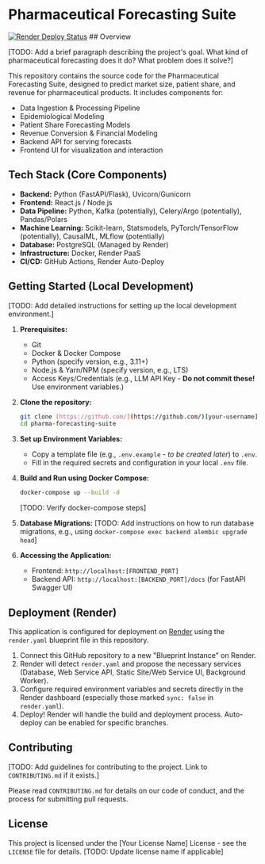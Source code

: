 # Pharmaceutical Forecasting Suite

[![Render Deploy Status](https://render.com/images/deploy-to-render-button.svg)](https://render.com/deploy) ## Overview

[TODO: Add a brief paragraph describing the project's goal. What kind of pharmaceutical forecasting does it do? What problem does it solve?]

This repository contains the source code for the Pharmaceutical Forecasting Suite, designed to predict market size, patient share, and revenue for pharmaceutical products. It includes components for:

* Data Ingestion & Processing Pipeline
* Epidemiological Modeling
* Patient Share Forecasting Models
* Revenue Conversion & Financial Modeling
* Backend API for serving forecasts
* Frontend UI for visualization and interaction

## Tech Stack (Core Components)

* **Backend:** Python (FastAPI/Flask), Uvicorn/Gunicorn
* **Frontend:** React.js / Node.js
* **Data Pipeline:** Python, Kafka (potentially), Celery/Argo (potentially), Pandas/Polars
* **Machine Learning:** Scikit-learn, Statsmodels, PyTorch/TensorFlow (potentially), CausalML, MLflow (potentially)
* **Database:** PostgreSQL (Managed by Render)
* **Infrastructure:** Docker, Render PaaS
* **CI/CD:** GitHub Actions, Render Auto-Deploy

## Getting Started (Local Development)

[TODO: Add detailed instructions for setting up the local development environment.]

1.  **Prerequisites:**
    * Git
    * Docker & Docker Compose
    * Python (specify version, e.g., 3.11+)
    * Node.js & Yarn/NPM (specify version, e.g., LTS)
    * Access Keys/Credentials (e.g., LLM API Key - **Do not commit these!** Use environment variables.)

2.  **Clone the repository:**
    ```bash
    git clone [https://github.com/](https://github.com/)[your-username]/pharma-forecasting-suite.git
    cd pharma-forecasting-suite
    ```

3.  **Set up Environment Variables:**
    * Copy a template file (e.g., `.env.example` - *to be created later*) to `.env`.
    * Fill in the required secrets and configuration in your local `.env` file.

4.  **Build and Run using Docker Compose:**
    ```bash
    docker-compose up --build -d
    ```
    [TODO: Verify docker-compose steps]

5.  **Database Migrations:**
    [TODO: Add instructions on how to run database migrations, e.g., using `docker-compose exec backend alembic upgrade head`]

6.  **Accessing the Application:**
    * Frontend: `http://localhost:[FRONTEND_PORT]`
    * Backend API: `http://localhost:[BACKEND_PORT]/docs` (for FastAPI Swagger UI)

## Deployment (Render)

This application is configured for deployment on [Render](https://render.com/) using the `render.yaml` blueprint file in this repository.

1.  Connect this GitHub repository to a new "Blueprint Instance" on Render.
2.  Render will detect `render.yaml` and propose the necessary services (Database, Web Service API, Static Site/Web Service UI, Background Worker).
3.  Configure required environment variables and secrets directly in the Render dashboard (especially those marked `sync: false` in `render.yaml`).
4.  Deploy! Render will handle the build and deployment process. Auto-deploy can be enabled for specific branches.

## Contributing

[TODO: Add guidelines for contributing to the project. Link to `CONTRIBUTING.md` if it exists.]

Please read `CONTRIBUTING.md` for details on our code of conduct, and the process for submitting pull requests.

## License

This project is licensed under the [Your License Name] License - see the `LICENSE` file for details. [TODO: Update license name if applicable]
